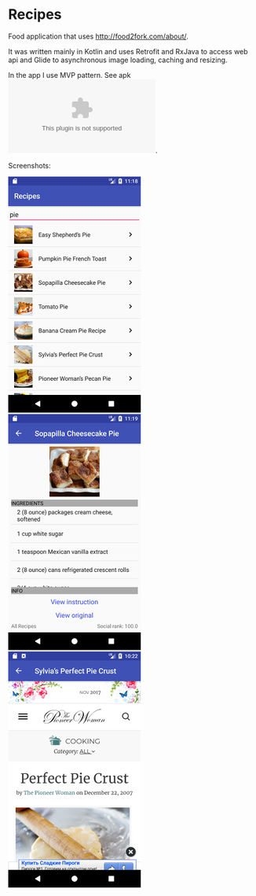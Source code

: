 # Recipes

Food application that uses http://food2fork.com/about/.

It was written mainly in Kotlin and uses Retrofit and RxJava to access web api and Glide to asynchronous image loading, caching and resizing.

In the app I use MVP pattern. See apk ![here](/artifacts/app-debug.apk).


Screenshots:

![Screen 1](/artifacts/Recipe2.png)
![Screen 1](/artifacts/Recipe3.png)
![Screen 1](/artifacts/Recipe1.png)
